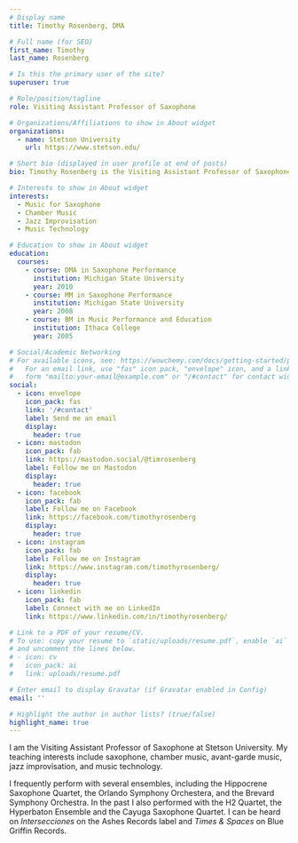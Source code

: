 ```yaml
---
# Display name
title: Timothy Rosenberg, DMA

# Full name (for SEO)
first_name: Timothy
last_name: Rosenberg

# Is this the primary user of the site?
superuser: true

# Role/position/tagline
role: Visiting Assistant Professor of Saxophone

# Organizations/Affiliations to show in About widget
organizations:
  - name: Stetson University
    url: https://www.stetson.edu/

# Short bio (displayed in user profile at end of posts)
bio: Timothy Rosenberg is the Visiting Assistant Professor of Saxophone at Stetson University.

# Interests to show in About widget
interests:
  - Music for Saxophone
  - Chamber Music
  - Jazz Improvisation
  - Music Technology

# Education to show in About widget
education:
  courses:
    - course: DMA in Saxophone Performance
      institution: Michigan State University
      year: 2010
    - course: MM in Saxophone Performance
      institution: Michigan State University
      year: 2008
    - course: BM in Music Performance and Education
      institution: Ithaca College
      year: 2005

# Social/Academic Networking
# For available icons, see: https://wowchemy.com/docs/getting-started/page-builder/#icons
#   For an email link, use "fas" icon pack, "envelope" icon, and a link in the
#   form "mailto:your-email@example.com" or "/#contact" for contact widget.
social:
  - icon: envelope
    icon_pack: fas
    link: '/#contact'
    label: Send me an email
    display:
      header: true
  - icon: mastodon
    icon_pack: fab
    link: https://mastodon.social/@timrosenberg
    label: Follow me on Mastodon
    display:
      header: true
  - icon: facebook
    icon_pack: fab
    label: Follow me on Facebook
    link: https://facebook.com/timothyrosenberg
    display:
      header: true
  - icon: instagram
    icon_pack: fab
    label: Follow me on Instagram
    link: https://www.instagram.com/timothyrosenberg/
    display:
      header: true
  - icon: linkedin
    icon_pack: fab
    label: Connect with me on LinkedIn
    link: https://www.linkedin.com/in/timothyrosenberg/

# Link to a PDF of your resume/CV.
# To use: copy your resume to `static/uploads/resume.pdf`, enable `ai` icons in `params.yaml`,
# and uncomment the lines below.
# - icon: cv
#   icon_pack: ai
#   link: uploads/resume.pdf

# Enter email to display Gravatar (if Gravatar enabled in Config)
email: ''

# Highlight the author in author lists? (true/false)
highlight_name: true
---
```


I am the Visiting Assistant Professor of Saxophone at Stetson University. My teaching interests include saxophone, chamber music, avant-garde music, jazz improvisation, and music technology.

I frequently perform with several ensembles, including the Hippocrene Saxophone Quartet, the Orlando Symphony Orchestera, and the Brevard Symphony Orchestra. In the past I also performed with the H2 Quartet, the Hyperbaton Ensemble and the Cayuga Saxophone Quartet. I can be heard on _Intersecciones_ on the Ashes Records label and _Times & Spaces_ on Blue Griffin Records.

<!-- {{< icon name="download" pack="fas" >}} Download my {{< staticref "uploads/demo_resume.pdf" "newtab" >}}resumé{{< /staticref >}}. -->

